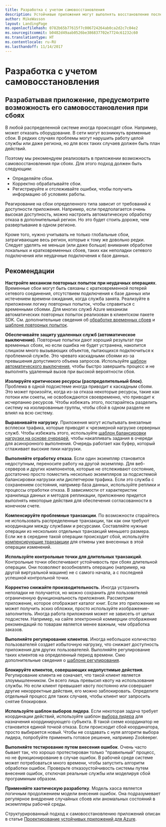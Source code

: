 ```yaml
---
title: Разработка с учетом самовосстановления
description: Устойчивые приложения могут выполнять восстановление после сбоев самостоятельно, без вмешательства оператора.
author: MikeWasson
layout: LandingPage
ms.openlocfilehash: 0782b65b77615f7c006724264ab0ca2d2c7c04e2
ms.sourcegitcommit: b0482d49aab0526be386837702e7724c61232c60
ms.translationtype: HT
ms.contentlocale: ru-RU
ms.lasthandoff: 11/14/2017
---
```

# <a name="design-for-self-healing"></a>Разработка с учетом самовосстановления

## <a name="design-your-application-to-be-self-healing-when-failures-occur"></a>Разрабатывая приложение, предусмотрите возможность его самовосстановления при сбоях

В любой распределенной системе иногда происходят сбои. Например, может отказать оборудование. В сети могут возникнуть временные сбои. В редких случаях проблемы могут нарушить работу целой службы или даже региона, но для всех таких случаев должен быть план действий.

Поэтому мы рекомендуем реализовать в приложении возможность самовосстановления при сбоях. Для этого подход должен быть следующим:

- Определяйте сбои.
- Корректно обрабатывайте сбои.
- Регистрируйте и отслеживайте ошибки, чтобы получить информацию об условиях работы.

Реагирование на сбои определенного типа зависит от требований к доступности приложения. Например, если предполагается очень высокая доступность, можно настроить автоматическую обработку отказа в дополнительный регион. Но это будет стоить дороже, чем развертывание в одном регионе. 

Кроме того, нужно учитывать не только глобальные сбои, затрагивающие весь регион, которые к тому же довольно редки. Следует уделять не меньше (или даже больше) внимания обработке локальных и кратковременных сбоев, таких как неполадки сетевого подключения или неудачные подключения к базе данных.

## <a name="recommendations"></a>Рекомендации

**Настройте механизм повторных попыток при неудачных операциях**. Временные сбои могут быть связаны с кратковременной потерей сетевого соединения, отсутствием подключения к базе данных или истечением времени ожидания, когда служба занята. Реализуйте в приложении логику повторных попыток, чтобы справиться с временными сбоями. Для многих служб Azure механизм автоматических повторных попыток реализован в клиентском пакете SDK. См. дополнительные сведения об [обработке временных сбоев][transient-fault-handling] и [шаблоне повторных попыток][retry].

**Обеспечивайте защиту удаленных служб (автоматическое выключение)**. Повторные попытки дают хороший результат при временных сбоях, но если ошибка не будет устранена, накопится слишком много вызывающих объектов, пытающихся подключиться к проблемной службе. Это чревато каскадными сбоями из-за превышения допустимого объема запросов. Используйте [шаблон автоматического выключения][circuit-breaker], чтобы быстро завершить процесс и не выполнять удаленный вызов при высокой вероятности сбоя.  

**Изолируйте критические ресурсы (распределительный блок)**. Проблема в одной подсистеме иногда приводит к каскадным сбоям. Это может произойти, когда из-за отказа некоторые ресурсы, такие как потоки или сокеты, не освобождаются своевременно, что приводит к исчерпанию ресурсов. Чтобы избежать этого, постарайтесь разделить систему на изолированные группы, чтобы сбой в одном разделе не влиял на всю систему.  

**Выравнивайте нагрузку**. Приложения могут испытывать внезапные всплески трафика, которые приводят к чрезмерной нагрузке серверных служб. Чтобы избежать этого, используйте [шаблон балансировки нагрузки на основе очередей][load-level], чтобы накапливать задания в очереди для асинхронного выполнения. Очередь работает как буфер, который сглаживает высокие пики нагрузки. 

**Выполняйте отработку отказа**. Если один экземпляр становится недоступным, переносите работу на другой экземпляр. Для веб-серверов и других компонентов, которые не отслеживают состояние, достаточно просто поместить несколько экземпляров за подсистемой балансировки нагрузки или диспетчером трафика. Если это служба с сохранением состояния, например база данных, используйте реплики и процессы отработки отказа. В зависимости от характеристик хранилища данных и методов репликации, приложению придется выполнять некоторые действия для обеспечения согласованности в конечном счете. 

**Компенсируйте проблемные транзакции**. По возможности старайтесь не использовать распределенные транзакции, так как они требуют координации между службами и ресурсами. Составляйте нужные операции из нескольких отдельных транзакций меньшего размера. Если же в середине такой операции происходит сбой, используйте [компенсирующие транзакции][compensating-transactions] для отмены уже внесенных в этой операции изменений. 

**Используйте контрольные точки для длительных транзакций**. Контрольные точки обеспечивают устойчивость при сбоях длительной операции. Они позволяют возобновлять операцию (например, на другой виртуальной машине) не с самого начала, а с последней успешной контрольной точки.

**Корректно снижайте производительность**. Иногда устранить неполадки не получается, но можно сохранить для пользователей ограниченную функциональность приложения. Рассмотрим приложение, которое отображает каталог книг. Если это приложение не может получить эскиз обложки, просто используйте изображение-заполнитель. Иногда работа приложения может не зависеть от целых подсистем. Например, на сайте электронной коммерции отображение рекомендаций по товарам является менее важным, чем обработка заказов.

**Выполняйте регулирование клиентов**. Иногда небольшое количество пользователей создает избыточную нагрузку, что снижает доступность приложения для других пользователей. Выполняйте регулирование таких клиентов на определенный период времени. Смю дополнительные сведения о [шаблоне регулирования][throttle].

**Блокируйте клиентов, совершающих недопустимые действия**. Регулирование клиента не означает, что такой клиент является злоумышленником. Он всего лишь превысил квоту на использование службы. Но если клиент превышает квоту постоянно или совершает другие некорректные действия, его можно заблокировать. Определите отдельный процесс для таких случаев, чтобы клиент мог запросить снятие блокировки.

**Используйте шаблон выборов лидера**. Если некоторая задача требует координации действий, используйте шаблон [выбора лидера][leader-election] для назначения координирующего субъекта. В такой схеме координатор не становится единой точкой отказа. Если происходит сбой координатора, просто выбирается новый. Чтобы не создавать с нуля алгоритм выбора лидера, попробуйте применить готовое решение, например Zookeeper.  

**Выполняйте тестирование путем внесения ошибок**. Очень часто бывает так, что хорошо протестирован только "правильный" процесс, но не функционирование в случае ошибок. В рабочей среде системе может потребоваться много времени, чтобы запустить алгоритм обработки ошибок. Проверьте отказоустойчивость системы путем внесения ошибок, отключая реальные службы или моделируя сбой программным образом. 

**Применяйте хаотическую разработку**. Модель хаоса является логичным продолжением модели внесения ошибок. Она подразумевает регулярное внедрение случайных сбоев или аномальных состояний в экземпляры рабочей среды. 

Структурированный подход к самовосстановлению приложений описан в статье [Проектирование устойчивых приложений для Azure][resiliency-overview].  

[circuit-breaker]: ../../patterns/circuit-breaker.md
[compensating-transactions]: ../../patterns/compensating-transaction.md
[leader-election]: ../../patterns/leader-election.md
[load-level]: ../../patterns/queue-based-load-leveling.md
[resiliency-overview]: ../../resiliency/index.md
[retry]: ../../patterns/retry.md
[throttle]: ../../patterns/throttling.md
[transient-fault-handling]: ../../best-practices/transient-faults.md

